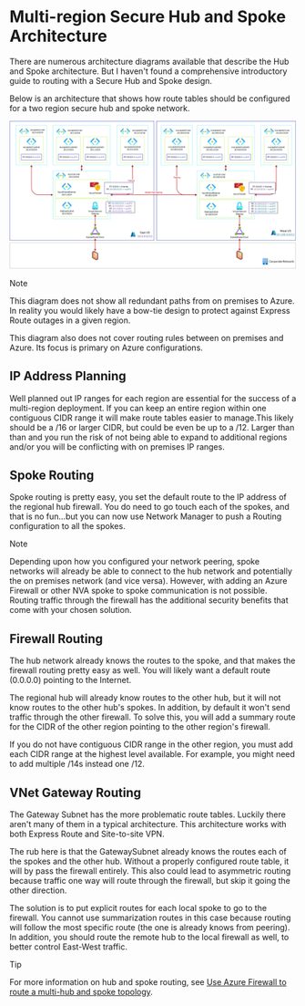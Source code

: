 # Multi-region Secure Hub and Spoke Architecture

There are numerous architecture diagrams available that describe the Hub and Spoke architecture. But I haven't found a comprehensive introductory guide to routing with a Secure Hub and Spoke design.

Below is an architecture that shows how route tables should be configured for a two region secure hub and spoke network.

![Secure Multi-region Hub & Spoke](./images/multi-region-secure-hub-spoke.png)

>[!NOTE]
> This diagram does not show all redundant paths from on premises to Azure. In reality you would likely have a bow-tie design to protect against Express Route outages in a given region.
>
>This diagram also does not cover routing rules between on premises and Azure. Its focus is primary on Azure configurations.

## IP Address Planning

Well planned out IP ranges for each region are essential for the success of a multi-region deployment. If you can keep an entire region within one contiguous CIDR range it will make route tables easier to manage.This likely should be a /16 or larger CIDR, but could be even be up to a /12. Larger than than and you run the risk of not being able to expand to additional regions and/or you will be conflicting with on premises IP ranges.

## Spoke Routing

Spoke routing is pretty easy, you set the default route to the IP address of the regional hub firewall. You do need to go touch each of the spokes, and that is no fun...but you can now use Network Manager to push a Routing configuration to all the spokes.

>[!NOTE]
> Depending upon how you configured your network peering, spoke networks will already be able to connect to the hub network and potentially the on premises network (and vice versa). However, with adding an Azure Firewall or other NVA spoke to spoke communication is not possible. Routing traffic through the firewall has the additional security benefits that come with your chosen solution.

## Firewall Routing

The hub network already knows the routes to the spoke, and that makes the firewall routing pretty easy as well. You will likely want a default route (0.0.0.0) pointing to the Internet.

The regional hub will already know routes to the other hub, but it will not know routes to the other hub's spokes. In addition, by default it won't send traffic through the other firewall. To solve this, you will add a summary route for the CIDR of the other region pointing to the other region's firewall.

If you do not have contiguous CIDR range in the other region, you must add each CIDR range at the highest level available. For example, you might need to add multiple /14s instead one /12.

## VNet Gateway Routing

The Gateway Subnet has the more problematic route tables. Luckily there aren't many of them in a typical architecture. This architecture works with both Express Route and Site-to-site VPN.

The rub here is that the GatewaySubnet already knows the routes each of the spokes and the other hub. Without a properly configured route table, it will by pass the firewall entirely. This also could lead to asymmetric routing because traffic one way will route through the firewall, but skip it going the other direction.

The solution is to put explicit routes for each local spoke to go to the firewall. You cannot use summarization routes in this case because routing will follow the most specific route (the one is already knows from peering). In addition, you should route the remote hub to the local firewall as well, to better control East-West traffic.

> [!TIP]
> For more information on hub and spoke routing, see [Use Azure Firewall to route a multi-hub and spoke topology](https://learn.microsoft.com/en-us/azure/firewall/firewall-multi-hub-spoke).